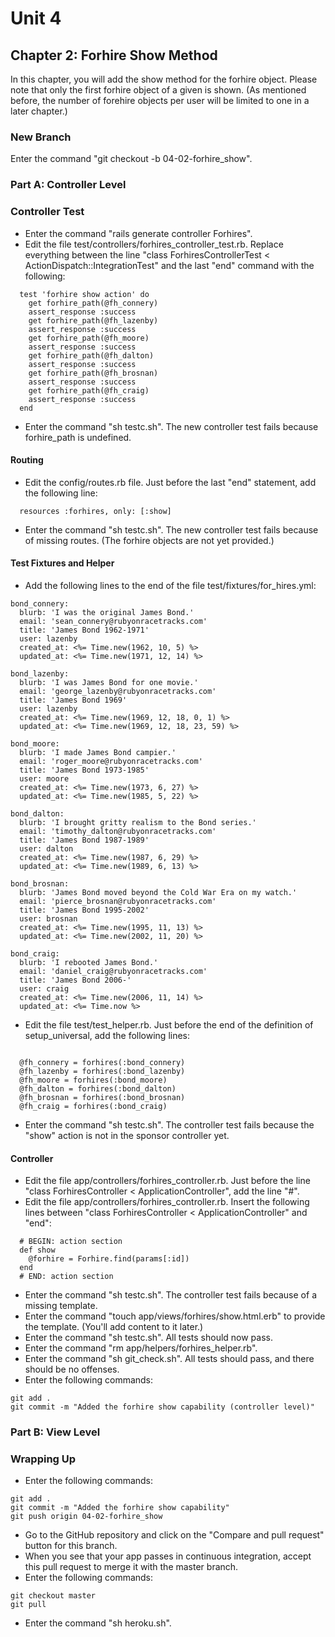 # Unit 4
## Chapter 2: Forhire Show Method
In this chapter, you will add the show method for the forhire object.  Please note that only the first forhire object of a given is shown.  (As mentioned before, the number of forehire objects per user will be limited to one in a later chapter.)

### New Branch
Enter the command "git checkout -b 04-02-forhire_show".

### Part A: Controller Level

### Controller Test
* Enter the command "rails generate controller Forhires".
* Edit the file test/controllers/forhires_controller_test.rb.  Replace everything between the line "class ForhiresControllerTest < ActionDispatch::IntegrationTest" and the last "end" command with the following:
```
  test 'forhire show action' do
    get forhire_path(@fh_connery)
    assert_response :success
    get forhire_path(@fh_lazenby)
    assert_response :success
    get forhire_path(@fh_moore)
    assert_response :success
    get forhire_path(@fh_dalton)
    assert_response :success
    get forhire_path(@fh_brosnan)
    assert_response :success
    get forhire_path(@fh_craig)
    assert_response :success
  end
```
* Enter the command "sh testc.sh".  The new controller test fails because forhire_path is undefined.

#### Routing
* Edit the config/routes.rb file.  Just before the last "end" statement, add the following line:
```
  resources :forhires, only: [:show]
```
* Enter the command "sh testc.sh".  The new controller test fails because of missing routes.  (The forhire objects are not yet provided.)

#### Test Fixtures and Helper
* Add the following lines to the end of the file test/fixtures/for_hires.yml:
```
bond_connery:
  blurb: 'I was the original James Bond.'
  email: 'sean_connery@rubyonracetracks.com'
  title: 'James Bond 1962-1971'
  user: lazenby
  created_at: <%= Time.new(1962, 10, 5) %>
  updated_at: <%= Time.new(1971, 12, 14) %>

bond_lazenby:
  blurb: 'I was James Bond for one movie.'
  email: 'george_lazenby@rubyonracetracks.com'
  title: 'James Bond 1969'
  user: lazenby
  created_at: <%= Time.new(1969, 12, 18, 0, 1) %>
  updated_at: <%= Time.new(1969, 12, 18, 23, 59) %>

bond_moore:
  blurb: 'I made James Bond campier.'
  email: 'roger_moore@rubyonracetracks.com'
  title: 'James Bond 1973-1985'
  user: moore
  created_at: <%= Time.new(1973, 6, 27) %>
  updated_at: <%= Time.new(1985, 5, 22) %>

bond_dalton:
  blurb: 'I brought gritty realism to the Bond series.'
  email: 'timothy_dalton@rubyonracetracks.com'
  title: 'James Bond 1987-1989'
  user: dalton
  created_at: <%= Time.new(1987, 6, 29) %>
  updated_at: <%= Time.new(1989, 6, 13) %>

bond_brosnan:
  blurb: 'James Bond moved beyond the Cold War Era on my watch.'
  email: 'pierce_brosnan@rubyonracetracks.com'
  title: 'James Bond 1995-2002'
  user: brosnan
  created_at: <%= Time.new(1995, 11, 13) %>
  updated_at: <%= Time.new(2002, 11, 20) %>

bond_craig:
  blurb: 'I rebooted James Bond.'
  email: 'daniel_craig@rubyonracetracks.com'
  title: 'James Bond 2006-'
  user: craig
  created_at: <%= Time.new(2006, 11, 14) %>
  updated_at: <%= Time.now %>
```
* Edit the file test/test_helper.rb.  Just before the end of the definition of setup_universal, add the following lines:
```

  @fh_connery = forhires(:bond_connery)
  @fh_lazenby = forhires(:bond_lazenby)
  @fh_moore = forhires(:bond_moore)
  @fh_dalton = forhires(:bond_dalton)
  @fh_brosnan = forhires(:bond_brosnan)
  @fh_craig = forhires(:bond_craig)
```
* Enter the command "sh testc.sh".  The controller test fails because the "show" action is not in the sponsor controller yet.

#### Controller
* Edit the file app/controllers/forhires_controller.rb. Just before the line "class ForhiresController < ApplicationController", add the line "#".
* Edit the file app/controllers/forhires_controller.rb. Insert the following lines between "class ForhiresController < ApplicationController" and "end":
```
  # BEGIN: action section
  def show
    @forhire = Forhire.find(params[:id])
  end
  # END: action section
```
* Enter the command "sh testc.sh". The controller test fails because of a missing template.
* Enter the command "touch app/views/forhires/show.html.erb" to provide the template. (You'll add content to it later.)
* Enter the command "sh testc.sh". All tests should now pass.
* Enter the command "rm app/helpers/forhires_helper.rb".
* Enter the command "sh git_check.sh". All tests should pass, and there should be no offenses.
* Enter the following commands:
```
git add .
git commit -m "Added the forhire show capability (controller level)"
```

### Part B: View Level

### Wrapping Up
* Enter the following commands:
```
git add .
git commit -m "Added the forhire show capability"
git push origin 04-02-forhire_show
```
* Go to the GitHub repository and click on the "Compare and pull request" button for this branch.
* When you see that your app passes in continuous integration, accept this pull request to merge it with the master branch.
* Enter the following commands:
```
git checkout master
git pull
```
* Enter the command "sh heroku.sh".
